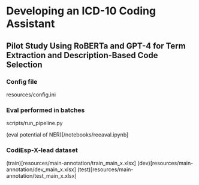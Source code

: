 # Developing an ICD-10 Coding Assistant
## Pilot Study Using RoBERTa and GPT-4 for Term Extraction and Description-Based Code Selection

### Config file
resources/config.ini

### Eval performed in batches
scripts/run_pipeline.py

(eval potential of NER)[/notebooks/reeaval.ipynb]

### CodiEsp-X-lead dataset
(train)[resources/main-annotation/train_main_x.xlsx]
(dev)[resources/main-annotation/dev_main_x.xlsx]
(test)[resources/main-annotation/test_main_x.xlsx]
